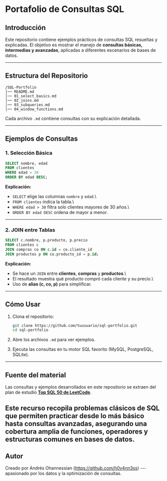 # Portafolio de Consultas SQL

## Introducción

Este repositorio contiene ejemplos prácticos de consultas SQL resueltas
y explicadas.
El objetivo es mostrar el manejo de **consultas básicas, intermedias y
avanzadas**, aplicadas a diferentes escenarios de bases de datos.

------------------------------------------------------------------------

## Estructura del Repositorio

    /SQL-Portfolio
    │── README.md
    │── 01_select_basics.md
    │── 02_joins.md
    │── 03_subqueries.md
    │── 04_window_functions.md

Cada archivo `.md` contiene consultas con su explicación detallada.

------------------------------------------------------------------------

## Ejemplos de Consultas

### 1. Selección Básica

``` sql
SELECT nombre, edad 
FROM clientes
WHERE edad > 30
ORDER BY edad DESC;
```

**Explicación:**
- `SELECT` elige las columnas `nombre` y `edad`.\
- `FROM clientes` indica la tabla.\
- `WHERE edad > 30` filtra solo clientes mayores de 30 años.\
- `ORDER BY edad DESC` ordena de mayor a menor.

------------------------------------------------------------------------

### 2. JOIN entre Tablas

``` sql
SELECT c.nombre, p.producto, p.precio
FROM clientes c
JOIN compras co ON c.id = co.cliente_id
JOIN productos p ON co.producto_id = p.id;
```

**Explicación:**
- Se hace un `JOIN` entre **clientes**, **compras** y **productos**.\
- El resultado muestra qué producto compró cada cliente y su precio.\
- Uso de **alias (c, co, p)** para simplificar.

------------------------------------------------------------------------

## Cómo Usar

1.  Clona el repositorio:

    ``` bash
    git clone https://github.com/tuusuario/sql-portfolio.git
    cd sql-portfolio
    ```

2.  Abre los archivos `.md` para ver ejemplos.

3.  Ejecuta las consultas en tu motor SQL favorito (MySQL, PostgreSQL,
    SQLite).
------------------------------------------------------------------------

## Fuente del material

Las consultas y ejemplos desarrollados en este repositorio se extraen 
del plan de estudio **[Top SQL 50 de
LeetCode](https://leetcode.com/studyplan/top-sql-50/)**.

Este recurso recopila problemas clásicos de SQL que permiten practicar
desde lo más básico hasta consultas avanzadas, asegurando una cobertura
amplia de funciones, operadores y estructuras comunes en bases de datos.
------------------------------------------------------------------------

## Autor

Creado por Andrés Ohannessian (https://github.com/h0v4nn3ss) --- apasionado por
los datos y la optimización de consultas.
